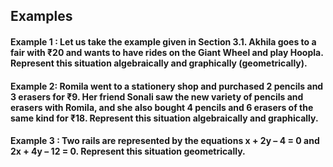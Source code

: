 ## Examples
#### Example 1 : Let us take the example given in Section 3.1. Akhila goes to a fair with ₹20 and wants to have rides on the Giant Wheel and play Hoopla. Represent this situation algebraically and graphically (geometrically).

#### Example 2: Romila went to a stationery shop and purchased 2 pencils and 3 erasers for ₹9. Her friend Sonali saw the new variety of pencils and erasers with Romila, and she also bought 4 pencils and 6 erasers of the same kind for ₹18. Represent this situation algebraically and graphically.

#### Example 3 : Two rails are represented by the equations x + 2y – 4 = 0 and 2x + 4y – 12 = 0. Represent this situation geometrically.

#### 
